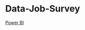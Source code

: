 # Data-Job-Survey  
[Power BI](https://app.powerbi.com/view?r=eyJrIjoiZDY2NDVmN2EtOThkNy00NDRiLWEwZTQtOTg0ZjE0MzU5NDIxIiwidCI6IjExNThlMmQ1LWRjMjQtNDFhZC1hYmNlLTYyODQxMDc2ZGJkZSIsImMiOjZ9)
